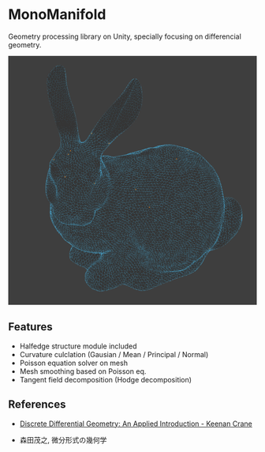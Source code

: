 # MonoManifold
Geometry processing library on Unity, specially focusing on differencial geometry.

 <img src="Imgs/flow.png"/>

## Features
- Halfedge structure module included
- Curvature culclation (Gausian / Mean / Principal / Normal)
- Poisson equation solver on mesh
- Mesh smoothing based on Poisson eq. 
- Tangent field decomposition (Hodge decomposition)

## References
- [Discrete Differential Geometry: An Applied Introduction - Keenan Crane](https://www.cs.cmu.edu/~kmcrane/Projects/DDG/)

- 森田茂之, 微分形式の幾何学
